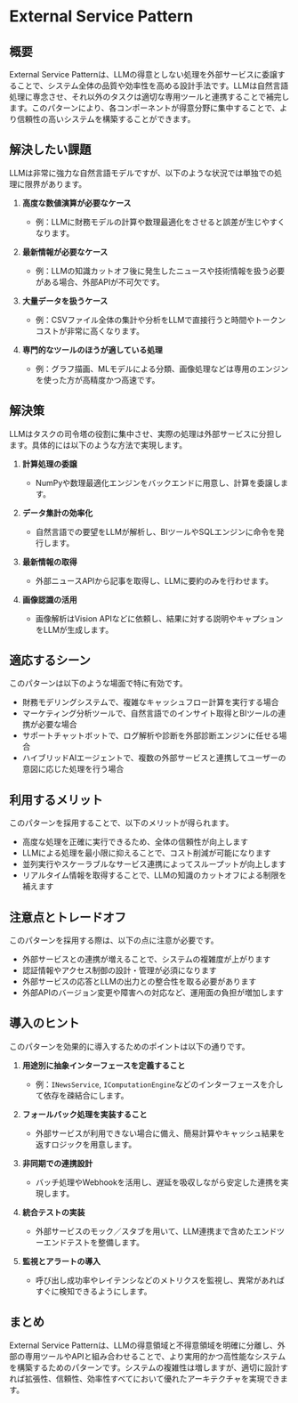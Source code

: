 # External Service Pattern

## 概要
External Service Patternは、LLMの得意としない処理を外部サービスに委譲することで、システム全体の品質や効率性を高める設計手法です。LLMは自然言語処理に専念させ、それ以外のタスクは適切な専用ツールと連携することで補完します。このパターンにより、各コンポーネントが得意分野に集中することで、より信頼性の高いシステムを構築することができます。

## 解決したい課題
LLMは非常に強力な自然言語モデルですが、以下のような状況では単独での処理に限界があります。

1. **高度な数値演算が必要なケース**
   - 例：LLMに財務モデルの計算や数理最適化をさせると誤差が生じやすくなります。

2. **最新情報が必要なケース**
   - 例：LLMの知識カットオフ後に発生したニュースや技術情報を扱う必要がある場合、外部APIが不可欠です。

3. **大量データを扱うケース**
   - 例：CSVファイル全体の集計や分析をLLMで直接行うと時間やトークンコストが非常に高くなります。

4. **専門的なツールのほうが適している処理**
   - 例：グラフ描画、MLモデルによる分類、画像処理などは専用のエンジンを使った方が高精度かつ高速です。

## 解決策
LLMはタスクの司令塔の役割に集中させ、実際の処理は外部サービスに分担します。具体的には以下のような方法で実現します。

1. **計算処理の委譲**
   - NumPyや数理最適化エンジンをバックエンドに用意し、計算を委譲します。

2. **データ集計の効率化**
   - 自然言語での要望をLLMが解析し、BIツールやSQLエンジンに命令を発行します。

3. **最新情報の取得**
   - 外部ニュースAPIから記事を取得し、LLMに要約のみを行わせます。

4. **画像認識の活用**
   - 画像解析はVision APIなどに依頼し、結果に対する説明やキャプションをLLMが生成します。

## 適応するシーン
このパターンは以下のような場面で特に有効です。

- 財務モデリングシステムで、複雑なキャッシュフロー計算を実行する場合
- マーケティング分析ツールで、自然言語でのインサイト取得とBIツールの連携が必要な場合
- サポートチャットボットで、ログ解析や診断を外部診断エンジンに任せる場合
- ハイブリッドAIエージェントで、複数の外部サービスと連携してユーザーの意図に応じた処理を行う場合

## 利用するメリット
このパターンを採用することで、以下のメリットが得られます。

- 高度な処理を正確に実行できるため、全体の信頼性が向上します
- LLMによる処理を最小限に抑えることで、コスト削減が可能になります
- 並列実行やスケーラブルなサービス連携によってスループットが向上します
- リアルタイム情報を取得することで、LLMの知識のカットオフによる制限を補えます

## 注意点とトレードオフ
このパターンを採用する際は、以下の点に注意が必要です。

- 外部サービスとの連携が増えることで、システムの複雑度が上がります
- 認証情報やアクセス制御の設計・管理が必須になります
- 外部サービスの応答とLLMの出力との整合性を取る必要があります
- 外部APIのバージョン変更や障害への対応など、運用面の負担が増加します

## 導入のヒント
このパターンを効果的に導入するためのポイントは以下の通りです。

1. **用途別に抽象インターフェースを定義すること**
   - 例：`INewsService`, `IComputationEngine`などのインターフェースを介して依存を疎結合にします。

2. **フォールバック処理を実装すること**
   - 外部サービスが利用できない場合に備え、簡易計算やキャッシュ結果を返すロジックを用意します。

3. **非同期での連携設計**
   - バッチ処理やWebhookを活用し、遅延を吸収しながら安定した連携を実現します。

4. **統合テストの実装**
   - 外部サービスのモック／スタブを用いて、LLM連携まで含めたエンドツーエンドテストを整備します。

5. **監視とアラートの導入**
   - 呼び出し成功率やレイテンシなどのメトリクスを監視し、異常があればすぐに検知できるようにします。

## まとめ
External Service Patternは、LLMの得意領域と不得意領域を明確に分離し、外部の専用ツールやAPIと組み合わせることで、より実用的かつ高性能なシステムを構築するためのパターンです。システムの複雑性は増しますが、適切に設計すれば拡張性、信頼性、効率性すべてにおいて優れたアーキテクチャを実現できます。
